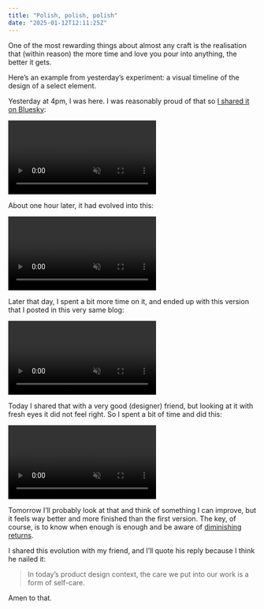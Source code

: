 ```yaml
---
title: "Polish, polish, polish"
date: "2025-01-12T12:11:25Z"
---
```

One of the most rewarding things about almost any craft is the realisation that (within reason) the more time and love you pour into anything, the better it gets.

Here’s an example from yesterday’s experiment: a visual timeline of the design of a select element.

Yesterday at 4pm, I was here. I was reasonably proud of that so [I shared it on Bluesky](https://bsky.app/profile/did:plc:34yvx4hv64znmh2i2fezoyqx/post/3lfhzioecx22h):

<video src="https://github.com/user-attachments/assets/c2c12db2-6c92-41a8-b4d1-da52e6c233a2" autoplay loop muted playsinline></video>

About one hour later, it had evolved into this:

<video src="https://github.com/user-attachments/assets/25e70905-0c78-433b-b4dd-3cbaf54e2530" autoplay loop muted playsinline></video>

Later that day, I spent a bit more time on it, and ended up with this version that I posted in this very same blog:

<video src="https://github.com/user-attachments/assets/55cf15b7-43c4-4ba1-8c3c-f9aa816b5bd8" autoplay loop muted playsinline></video>

Today I shared that with a very good (designer) friend, but looking at it with fresh eyes it did not feel right. So I spent a bit of time and did this:

<video src="https://github.com/user-attachments/assets/1cb91950-fbe8-42da-9ca7-924e619a5e56" autoplay loop muted playsinline></video>

Tomorrow I’ll probably look at that and think of something I can improve, but it feels way better and more finished than the first version. The key, of course, is to know when enough is enough and be aware of [diminishing returns](https://en.wikipedia.org/wiki/Diminishing_returns).

I shared this evolution with my friend, and I’ll quote his reply because I think he nailed it:

> In today’s product design context, the care we put into our work is a form of self-care.

Amen to that.
